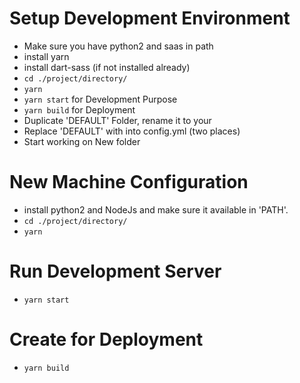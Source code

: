 # Setup Development Environment

 - Make sure you have python2 and saas in path
 - install yarn
 - install dart-sass (if not installed already)
 - `cd ./project/directory/`
 - `yarn`
 - `yarn start` for Development Purpose
 - `yarn build` for Deployment
 - Duplicate 'DEFAULT' Folder, rename it to your <app-name>
 - Replace 'DEFAULT' with <app-name> into config.yml (two places)
 - Start working on New folder <app-name>

# New Machine Configuration
 - install python2 and NodeJs and make sure it available in 'PATH'.
 - `cd ./project/directory/`
- `yarn`

# Run Development Server
 - `yarn start`

# Create for Deployment
 - `yarn build`
